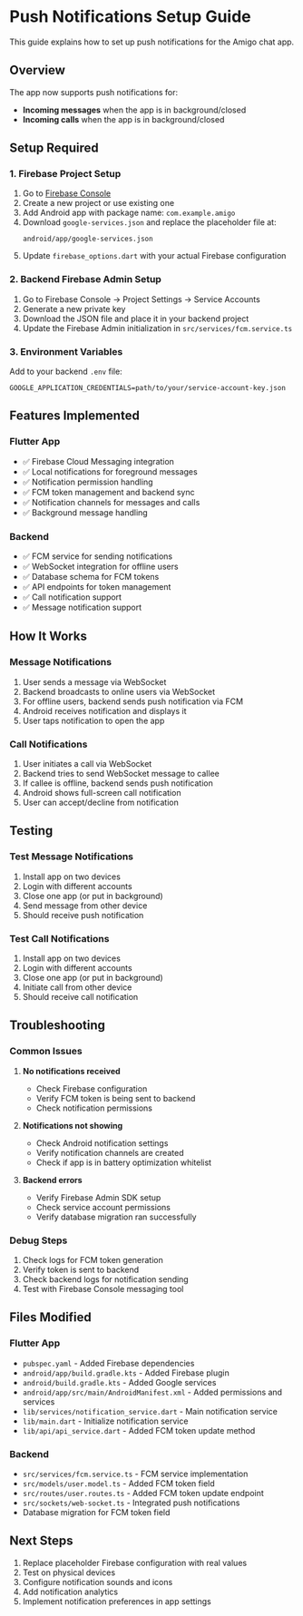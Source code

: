 # Push Notifications Setup Guide

This guide explains how to set up push notifications for the Amigo chat app.

## Overview

The app now supports push notifications for:
- **Incoming messages** when the app is in background/closed
- **Incoming calls** when the app is in background/closed

## Setup Required

### 1. Firebase Project Setup

1. Go to [Firebase Console](https://console.firebase.google.com/)
2. Create a new project or use existing one
3. Add Android app with package name: `com.example.amigo`
4. Download `google-services.json` and replace the placeholder file at:
   ```
   android/app/google-services.json
   ```
5. Update `firebase_options.dart` with your actual Firebase configuration

### 2. Backend Firebase Admin Setup

1. Go to Firebase Console → Project Settings → Service Accounts
2. Generate a new private key
3. Download the JSON file and place it in your backend project
4. Update the Firebase Admin initialization in `src/services/fcm.service.ts`

### 3. Environment Variables

Add to your backend `.env` file:
```env
GOOGLE_APPLICATION_CREDENTIALS=path/to/your/service-account-key.json
```

## Features Implemented

### Flutter App
- ✅ Firebase Cloud Messaging integration
- ✅ Local notifications for foreground messages
- ✅ Notification permission handling
- ✅ FCM token management and backend sync
- ✅ Notification channels for messages and calls
- ✅ Background message handling

### Backend
- ✅ FCM service for sending notifications
- ✅ WebSocket integration for offline users
- ✅ Database schema for FCM tokens
- ✅ API endpoints for token management
- ✅ Call notification support
- ✅ Message notification support

## How It Works

### Message Notifications
1. User sends a message via WebSocket
2. Backend broadcasts to online users via WebSocket
3. For offline users, backend sends push notification via FCM
4. Android receives notification and displays it
5. User taps notification to open the app

### Call Notifications
1. User initiates a call via WebSocket
2. Backend tries to send WebSocket message to callee
3. If callee is offline, backend sends push notification
4. Android shows full-screen call notification
5. User can accept/decline from notification

## Testing

### Test Message Notifications
1. Install app on two devices
2. Login with different accounts
3. Close one app (or put in background)
4. Send message from other device
5. Should receive push notification

### Test Call Notifications
1. Install app on two devices
2. Login with different accounts
3. Close one app (or put in background)
4. Initiate call from other device
5. Should receive call notification

## Troubleshooting

### Common Issues

1. **No notifications received**
   - Check Firebase configuration
   - Verify FCM token is being sent to backend
   - Check notification permissions

2. **Notifications not showing**
   - Check Android notification settings
   - Verify notification channels are created
   - Check if app is in battery optimization whitelist

3. **Backend errors**
   - Verify Firebase Admin SDK setup
   - Check service account permissions
   - Verify database migration ran successfully

### Debug Steps

1. Check logs for FCM token generation
2. Verify token is sent to backend
3. Check backend logs for notification sending
4. Test with Firebase Console messaging tool

## Files Modified

### Flutter App
- `pubspec.yaml` - Added Firebase dependencies
- `android/app/build.gradle.kts` - Added Firebase plugin
- `android/build.gradle.kts` - Added Google services
- `android/app/src/main/AndroidManifest.xml` - Added permissions and services
- `lib/services/notification_service.dart` - Main notification service
- `lib/main.dart` - Initialize notification service
- `lib/api/api_service.dart` - Added FCM token update method

### Backend
- `src/services/fcm.service.ts` - FCM service implementation
- `src/models/user.model.ts` - Added FCM token field
- `src/routes/user.routes.ts` - Added FCM token update endpoint
- `src/sockets/web-socket.ts` - Integrated push notifications
- Database migration for FCM token field

## Next Steps

1. Replace placeholder Firebase configuration with real values
2. Test on physical devices
3. Configure notification sounds and icons
4. Add notification analytics
5. Implement notification preferences in app settings
